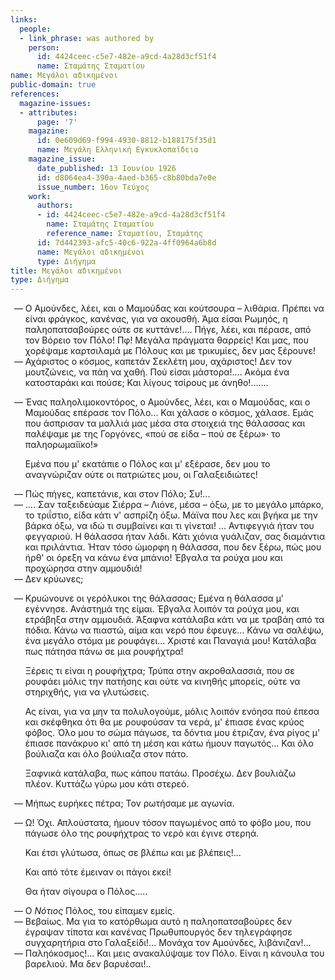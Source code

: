 ```yaml
---
links:
  people:
  - link_phrase: was authored by
    person:
      id: 4424ceec-c5e7-482e-a9cd-4a28d3cf51f4
      name: Σταμάτης Σταματίου
name: Μεγάλοι αδικημένοι
public-domain: true
references:
  magazine-issues:
  - attributes:
      page: '7'
    magazine:
      id: 0e609d69-f994-4930-8812-b188175f35d1
      name: Μεγάλη Ελληνική Εγκυκλοπαίδεια
    magazine_issue:
      date_published: 13 Ιουνίου 1926
      id: d8064ea4-390a-4aed-b365-c8b80bda7e0e
      issue_number: 16ον Τεύχος
    work:
      authors:
      - id: 4424ceec-c5e7-482e-a9cd-4a28d3cf51f4
        name: Σταμάτης Σταματίου
        reference_name: Σταματίου, Σταμάτης
      id: 7d442393-afc5-40c6-922a-4ff0964a6b8d
      name: Μεγάλοι αδικημένοι
      type: Διήγημα
title: Μεγάλοι αδικημένοι
type: Διήγημα
---
```


<main class="content" itemprop="text">
<ol style="list-style-type: '&mdash; '">
  <li>
    Ο Αμούνδες, λέει, και ο Μαμούδας και κούτσουρα &ndash; λιθάρια. Πρέπει να είναι φράγκος, κανένας, για να ακουσθή.
    Άμα είσαι Ρωμηός, η παληοπατσαβούρες ούτε σε κυττάνε!.... Πήγε, λέει, και πέρασε, από τον Βόρειο τον Πόλο! Πφ!
    Μεγάλα πράγματα θαρρείς! Και μας, που χορέψαμε καρτσιλαμά με Πόλους και με τρικυμίες, δεν μας ξέρουνε!
  </li>
  <li>
    Αχάριστος ο κόσμος, καπετάν Σεκλέτη μου, αχάριστος! Δεν τον μουτζώνεις, να πάη να χαθή. Πού είσαι μάστορα!.... Ακόμα
    ένα κατοσταράκι και πούσε; Και λίγους τσίρους με άνηθο!.......
  </li>
  <li>
    <p>
      Ένας παληολιμοκοντόρος, ο Αμούνδες, λέει, και ο Μαμούδας, και ο Μαμούδας επέρασε τον Πόλο... Και χάλασε ο κόσμος,
      χάλασε. Εμάς που άσπρισαν τα μαλλιά μας μέσα στα στοιχειά της θάλασσας και παλέψαμε με της Γοργόνες, «πού σε είδα
      &ndash; πού σε ξέρω»· το παληορωμαίϊκο!»
    </p>
    <p>
      Εμένα που μ' εκατάπιε ο Πόλος και μ' εξέρασε, δεν μου το αναγνώριζαν ούτε οι πατριώτες μου, οι Γαλαξειδιώτες!
    </p>
  </li>
  <li>Πώς πήγες, καπετάνιε, και στον Πόλο; Συ!...</li>
  <li>
    .... Σαν ταξειδεύαμε Σιέρρα &ndash; Λιόνε, μέσα &ndash; όξω, με το μεγάλο μπάρκο, το τριΐστιο, είδα κάτι ν' ασπρίζη
    όξω. Μάϊνα που λες και βγήκα με την βάρκα όξω, να ιδώ τι συμβαίνει και τι γίνεται! ... Αντιφεγγιά ήταν του
    φεγγαριού. Η θάλασσα ήταν λάδι. Κάτι χιόνια γυάλιζαν, σας διαμάντια και πριλάντια. Ήταν τόσο ώμορφη η θάλασσα, που
    δεν ξέρω, πώς μου ήρθ' οι όρεξη να κάνω ένα μπάνιο! Έβγαλα τα ρούχα μου και προχώρησα στην αμμουδιά!
  </li>
  <li>Δεν κρύωνες;</li>
  <li>
    <p>
      Κρυώνουνε οι γερόλυκοι της θάλασσας; Εμένα η θάλασσα μ' εγέννησε. Ανάστημά της είμαι. Έβγαλα λοιπόν τα ρούχα μου,
      και ετράβηξα στην αμμουδιά. Άξαφνα κατάλαβα κάτι να με τραβάη από τα πόδια. Κάνω να πιαστώ, αίμα και νερό που
      έφευγε... Κάνω να σαλέψω, ένα μεγάλο στόμα με ρουφάγει... Χριστέ και Παναγιά μου! Κατάλαβα πως πάτησα πάνω σε μια
      ρουφήχτρα!
    </p>
    <p>
      Ξέρεις τι είναι η ρουφήχτρα; Τρύπα στην ακροθαλασσιά, που σε ρουφάει μόλις την πατήσης και ούτε να κινηθής
      μπορείς, ούτε να στηριχθής, για να γλυτώσεις.
    </p>
    <p>
      Ας είναι, για να μην τα πολυλογούμε, μόλις λοιπόν ενόησα πού έπεσα και σκέφθηκα ότι θα με ρουφούσαν τα νερά, μ'
      έπιασε ένας κρύος φόβος. Όλο μου το σώμα πάγωσε, τα δόντια μου έτριζαν, ένα ρίγος μ' έπιασε πανάκρυο κι' από τη
      μέση και κάτω ήμουν παγωτός... Και όλο βούλιαζα και όλο βούλιαζα στον πάτο.
    </p>
    <p>
      Ξαφνικά κατάλαβα, πως κάπου πατάω. Προσέχω. Δεν βουλιάζω πλέον. Κυττάζω γύρω μου κάτι στερεό.
    </p>
  </li>
  <li>Μήπως ευρήκες πέτρα; Τον ρωτήσαμε με αγωνία.</li>
  <li>
    <p>
      Ω! Όχι. Απλούστατα, ήμουν τόσον παγωμένος από το φόβο μου, που πάγωσε όλο της ρουφήχτρας το νερό και έγινε στερηά.
    </p>
    <p>Και έτσι γλύτωσα, όπως σε βλέπω και με βλέπεις!...</p>
    <p>Και από τότε έμειναν οι πάγοι εκεί!</p>
    <p>Θα ήταν σίγουρα ο Πόλος.....</p>
  </li>
  <li>Ο <i>Νότιος</i> Πόλος, του είπαμεν εμείς.</li>
  <li>
    Βεβαίως. Μα για το κατόρθωμα αυτό η παληοπατσαβούρες δεν έγραψαν τίποτα και κανένας Πρωθυπουργός δεν τηλεγράφησε
    συγχαρητήρια στο Γαλαξείδι!... Μονάχα τον Αμούνδες, λιβάνιζαν!...
  </li>
  <li>Παληόκοσμος!... Και μεις ανακαλύψαμε τον Πόλο. Είναι η κάνουλα του βαρελιού. Μα δεν βαρυέσαι!..</li>
</ol>
</main>
